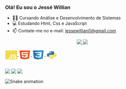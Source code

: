 ### Olá! Eu sou o Jessé Willian

- 👨‍🎓 Cursando Análise e Desenvolvimento de Sistemas
- 💻 Estudando Html, Css e JavaScript
- 📫 Contate-me no e-mail: jessewillian0@gmail.com

<div align="center">
  <a href="https://https://github.com/jesset27">
  <img height="100em" src="https://github-readme-stats.vercel.app/api?username=jesset27&show_icons=true&theme=dark&include_all_commits=true&count_private=true"/>
  <img height="100em" src="https://github-readme-stats.vercel.app/api/top-langs/?username=jesset27&layout=compact&langs_count=7&theme=dark"/>
</div>
  
 <div style="display: inline_block"><br>
  <img align="center" alt="g7-Js" height="30" width="40" src="https://raw.githubusercontent.com/devicons/devicon/master/icons/javascript/javascript-plain.svg">
  <img align="center" alt="g7-HTML" height="30" width="40" src="https://raw.githubusercontent.com/devicons/devicon/master/icons/html5/html5-original.svg">
  <img align="center" alt="g7-CSS" height="30" width="40" src="https://raw.githubusercontent.com/devicons/devicon/master/icons/css3/css3-original.svg">
  <img align="center" alt="g7-Python" height="30" width="40" src="https://raw.githubusercontent.com/devicons/devicon/master/icons/python/python-original.svg">
</div>
  
 ##
  
 <div>
  <a href="https://www.instagram.com/jesse_willian2/" target="_blank"><img src="https://img.shields.io/badge/-Instagram-%23E4405F?style=for-the-badge&logo=instagram&logoColor=white" target="_blank"></a>
  <a href = "mailto:jessewillian0@gmail.com"><img src="https://img.shields.io/badge/-Gmail-%23333?style=for-the-badge&logo=gmail&logoColor=white" target="_blank"></a>
  <a href="https://www.linkedin.com/in/jess%C3%A9-willian-10b960136/" target="_blank"><img src="https://img.shields.io/badge/-LinkedIn-%230077B5?style=for-the-badge&logo=linkedin&logoColor=white" target="_blank"></a> 

   ![Snake animation](https://github.com/jesset27/jesset27/blob/output/github-contribution-grid-snake.svg)
   
</div>
